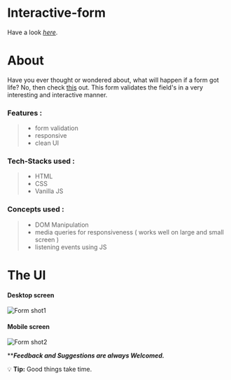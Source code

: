 # Interactive-form
Have a look *[here](https://glowing-mochi-9882b5.netlify.app/)*.


# About
Have you ever thought or wondered about, what will happen if a form got life? No, then check [this](https://glowing-mochi-9882b5.netlify.app/) out. This form validates the field's in a very interesting and interactive manner.



### Features :
>
> - form validation
> - responsive
> - clean UI
>


### Tech-Stacks used :
>
> - HTML
> - CSS
> - Vanilla JS
>

### Concepts used :
>
> - DOM Manipulation
> - media queries for responsiveness ( works well on large and small screen )
> - listening events using JS
> 

# The UI

#### Desktop screen

![Form shot1](https://user-images.githubusercontent.com/107980619/216805128-5c7afbdb-27b0-46ff-b86c-e18adcf84b4d.png)

#### Mobile screen

![Form shot2](https://user-images.githubusercontent.com/107980619/216805147-7a9d42fe-6e96-4316-93cc-dfcc89d3d7db.png)


*****Feedback and Suggestions are always Welcomed.***


:bulb: **Tip:** Good things take time.
